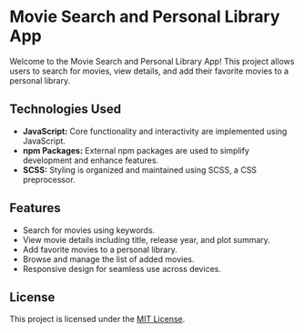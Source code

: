 # Movie Search and Personal Library App

Welcome to the Movie Search and Personal Library App! This project allows users to search for movies, view details, and add their favorite movies to a personal library.

## Technologies Used

- **JavaScript:** Core functionality and interactivity are implemented using JavaScript.
- **npm Packages:** External npm packages are used to simplify development and enhance features.
- **SCSS:** Styling is organized and maintained using SCSS, a CSS preprocessor.

## Features

- Search for movies using keywords.
- View movie details including title, release year, and plot summary.
- Add favorite movies to a personal library.
- Browse and manage the list of added movies.
- Responsive design for seamless use across devices.


## License

This project is licensed under the [MIT License](LICENSE).
